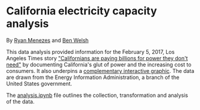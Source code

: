 # California electricity capacity analysis

By [Ryan Menezes](mailto:ryan.menezes@latimes.com) and [Ben Welsh](mailto:ben.welsh@latimes.com)

This data analysis provided information for the February 5, 2017, Los Angeles Times story ["Californians are paying billions for power they don't need"](http://www.latimes.com/projects/la-fi-electricity-capacity/) by documenting California's glut of power and the increasing cost to consumers. It also underpins a [complementary interactive graphic](http://www.latimes.com/projects/la-fi-electricity-capacity-graphic/). The data are drawn from the Energy Information Administration, a branch of the United States government.

The [analysis.ipynb](analysis.ipynb) file outlines the collection, transformation and analysis of the data.